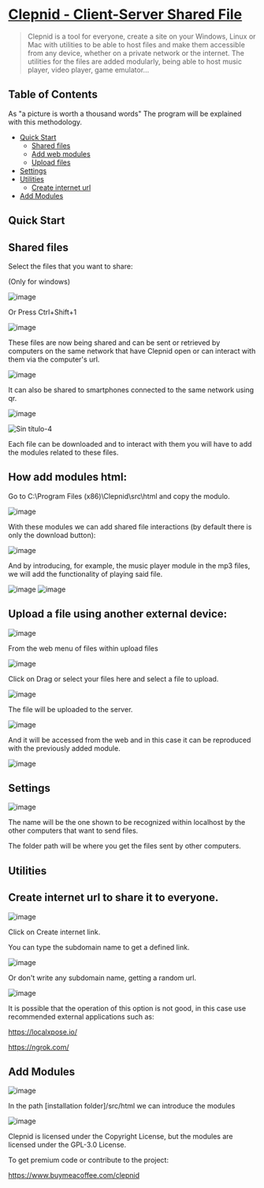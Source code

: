 # [Clepnid - Client-Server Shared File][webpage]

> Clepnid is a tool for everyone, create a site on your Windows, Linux or Mac with utilities to be able to host files and make them accessible from any device, whether on a private network or the internet. The utilities for the files are added modularly, being able to host music player, video player, game emulator...

## Table of Contents

As "a picture is worth a thousand words" The program will be explained with this methodology.

* [Quick Start](#quick-start)
    * [Shared files](#Shared-files)
    * [Add web modules](#How-add-modules-html)
    * [Upload files](#Upload-a-file-using-another-external-device)
* [Settings](#settings)
* [Utilities](#utilities)
    * [Create internet url](#Create-internet-url-to-share-it-to-everyone)
* [Add Modules](#add-modules)

## Quick Start

## Shared files
 
Select the files that you want to share:

(Only for windows)

![image](https://user-images.githubusercontent.com/66835340/158058628-d97bf6b9-b45c-40e2-a670-89cd6ed00639.png)

Or Press Ctrl+Shift+1

![image](https://user-images.githubusercontent.com/66835340/158058782-7a31ae1e-1480-46d2-b3ec-c2e08a797150.png)

These files are now being shared and can be sent or retrieved by computers on the same network that have Clepnid open or can interact with them via the computer's url.

![image](https://user-images.githubusercontent.com/66835340/158058959-ef693845-1638-4d35-83e7-34aa176c3eaa.png)

It can also be shared to smartphones connected to the same network using qr.

![image](https://user-images.githubusercontent.com/66835340/158059015-f5687592-4fb2-4475-885e-22bd36f3130a.png)

![Sin título-4](https://user-images.githubusercontent.com/66835340/158059432-1e744e48-ded7-4da2-a17b-81eff0cfbed8.jpg)

Each file can be downloaded and to interact with them you will have to add the modules related to these files.

## How add modules html:

Go to C:\Program Files (x86)\Clepnid\src\html and copy the modulo.

![image](https://user-images.githubusercontent.com/66835340/158062692-0e17b031-023f-483e-b20a-ae524afffb39.png)

With these modules we can add shared file interactions (by default there is only the download button):

![image](https://user-images.githubusercontent.com/66835340/158062851-ec5c16f0-faa1-4979-93f1-6286531797d7.png)

And by introducing, for example, the music player module in the mp3 files, we will add the functionality of playing said file.

![image](https://user-images.githubusercontent.com/66835340/158062975-57c126cb-8ebc-4d83-92dc-345bad0aa43f.png)
![image](https://user-images.githubusercontent.com/66835340/158063039-226df3c1-4cce-46ca-893b-8499fd26cf43.png)

## Upload a file using another external device:

![image](https://user-images.githubusercontent.com/66835340/158063682-31ed6187-df6e-4363-b429-d42dc3cdd772.png)

From the web menu of files within upload files

![image](https://user-images.githubusercontent.com/66835340/158063786-122ea2c8-9192-4058-a176-ad7a2ec6a300.png)

Click on Drag or select your files here and select a file to upload.

![image](https://user-images.githubusercontent.com/66835340/158063813-bc97e0ac-35d9-4b12-a5cb-122caf9b422d.png)

The file will be uploaded to the server.

![image](https://user-images.githubusercontent.com/66835340/158063949-1feeb0ce-7727-4051-8869-f648df6c6e29.png)

And it will be accessed from the web and in this case it can be reproduced with the previously added module.

![image](https://user-images.githubusercontent.com/66835340/158064021-0584f05e-b3dc-457e-b717-489c526b7fff.png)


## Settings

![image](https://user-images.githubusercontent.com/66835340/158058344-03af665c-77f7-40ea-8aad-c9975d0e3eb5.png)

The name will be the one shown to be recognized within localhost by the other computers that want to send files.

The folder path will be where you get the files sent by other computers.

## Utilities

## Create internet url to share it to everyone.

![image](https://user-images.githubusercontent.com/66835340/158060363-c36aa763-5251-4126-b4e4-f285e505bc1e.png)

Click on Create internet link.

You can type the subdomain name to get a defined link.

![image](https://user-images.githubusercontent.com/66835340/158061452-7f11ca9f-d5b1-4164-97d6-0e79ab4f302a.png)

Or don't write any subdomain name, getting a random url.

![image](https://user-images.githubusercontent.com/66835340/158061597-3b3a9c48-3e5a-4b81-9aa8-7ecffc6345f7.png)

It is possible that the operation of this option is not good, in this case use recommended external applications such as:

https://localxpose.io/

https://ngrok.com/


## Add Modules

![image](https://user-images.githubusercontent.com/66835340/159550474-8d609c3b-365f-40ff-bf4a-97374b2056fc.png)

In the path [installation folder]/src/html we can introduce the modules

![image](https://user-images.githubusercontent.com/66835340/159551061-c6ef8618-7270-4872-8727-c436a0de0100.png)

Clepnid is licensed under the Copyright License, but the modules are licensed under the GPL-3.0 License.

To get premium code or contribute to the project: 

https://www.buymeacoffee.com/clepnid

[webpage]: https://clepnid.github.io/
